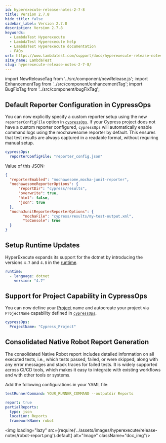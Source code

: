 ```yaml
---
id: hyperexecute-release-notes-2-7-8
title: Version 2.7.8
hide_title: false
sidebar_label: Version 2.7.8
description: Version 2.7.8
keywords:
  - LambdaTest Hyperexecute
  - LambdaTest Hyperexecute help
  - LambdaTest Hyperexecute documentation
  - FAQs
url: https://www.lambdatest.com/support/docs/hyperexecute-release-notes-2-7-8/
site_name: LambdaTest
slug: hyperexecute-release-notes-2-7-8/
---
```


import NewReleaseTag from '../src/component/newRelease.js';
import EnhancementTag from '../src/component/enhancementTag';
import BugFixTag from '../src/component/bugFixTag';

<script type="application/ld+json"
      dangerouslySetInnerHTML={{ __html: JSON.stringify({
       "@context": "https://schema.org",
        "@type": "BreadcrumbList",
        "itemListElement": [{
          "@type": "ListItem",
          "position": 1,
          "name": "Home",
          "item": "https://www.lambdatest.com"
        },{
          "@type": "ListItem",
          "position": 2,
          "name": "Support",
          "item": "https://www.lambdatest.com/support/docs/"
        },{
          "@type": "ListItem",
          "position": 3,
          "name": "Version",
          "item": "https://www.lambdatest.com/support/docs/hyperexecute-release-notes-2-7-8/"
        }]
      })
    }}
></script>
## Default Reporter Configuration in CypressOps
You can now explicitly specify a custom reporter setup using the new `reporterConfigFile` option in [`cypressOps`](https://www.lambdatest.com/support/docs/deep-dive-into-hyperexecute-yaml/#cypressops). If your Cypress project does not have a custom reporter configured, `cypressOps` will automatically enable command logs using the mochawesome reporter by default. This ensures that test results are always captured in a readable format, without requiring manual setup.

```yaml
cypressOps:
  reporterConfigFile: "reporter_config.json"
```

Value of this JSON:

```json
{
  "reporterEnabled": "mochawesome,mocha-junit-reporter",
  "mochawesomeReporterOptions": {
      "reportDir": "cypress/results",
      "overwrite": true,
      "html": false,
      "json": true
  },
  "mochaJunitReporterReporterOptions": {
        "mochaFile": "cypress/results/my-test-output.xml",
        "toConsole": true
  }
}
```

## Setup Runtime Updates
HyperExecute expands its support for the dotnet by introducing the versions `4.7` and `4.8` in the [runtime](https://www.lambdatest.com/support/docs/deep-dive-into-hyperexecute-yaml/#runtime).

```yaml
runtime:
  - language: dotnet
    version: "4.7"
```

## Support for Project Capability in CypressOps
You can now define your [Project](https://www.lambdatest.com/support/docs/hyperexecute-projects/) name and autocreate your project via `ProjectName` capability defined in [`cypressOps`](https://www.lambdatest.com/support/docs/deep-dive-into-hyperexecute-yaml/#cypressops).

```yaml
cypressOps:
  ProjectName: "Cypress_Project"
```

## Consolidated Native Robot Report Generation
The consolidated Native Robot report includes detailed information on all executed tests, i.e., which tests passed, failed, or were skipped, along with any error messages and stack traces for failed tests. It is widely supported across CI/CD tools, which makes it easy to integrate with existing workflows and with other tools or systems.

Add the following configurations in your YAML file:

```yaml
testRunnerCommand: YOUR_RUNNER_COMMAND --outputdir Reports 

report: true
partialReports:
  type: json
  location: Reports
  frameworkName: robot
```

<img loading="lazy" src={require('../assets/images/hyperexecute/release-notes/robot-report.png').default} alt="Image"  className="doc_img"/>